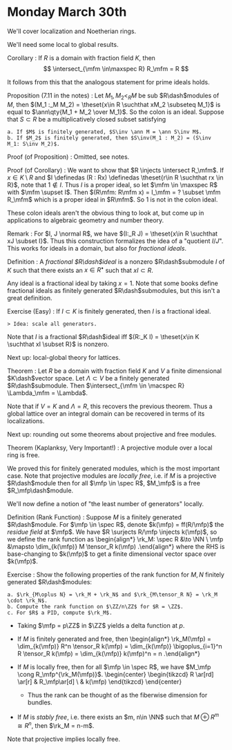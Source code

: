 # Monday March 30th

We'll cover localization and Noetherian rings.

We'll need some local to global results.

Corollary
: If $R$ is a domain with fraction field $K$, then
    $$
    \intersect_{\mfm \in\maxspec R} R_\mfm = R
    $$

It follows from this that the analogous statement for prime ideals holds.

Proposition (7.11 in the notes)
:   Let $M_1, M_2 <_R M$ be sub $R\dash$modules of $M$, then $(M_1 :_M M_2) = \theset{x\in R \suchthat xM_2 \subseteq M_1}$ is equal to $\ann\qty{M_1 + M_2 \over M_1}$.
    So the colon is an ideal.
    Suppose that $S \subset R$ be a multiplicatively closed subset satisfying

    a. If $M$ is finitely generated, $S\inv \ann M = \ann S\inv M$.
    b. If $M_2$ is finitely generated, then $S\inv(M_1 : M_2) = (S\inv M_1: S\inv M_2)$.

Proof (of Proposition)
: Omitted, see notes.

Proof (of Corollary)
:   We want to show that $R \injects \intersect R_\mfm$.
    If $x\in K \setminus R$ and $I \definedas (R : Rx) \definedas \theset{r\in R \suchthat rx \in R}$, note that $1\not\in I$.
    Thus $I$ is a proper ideal, so let $\mfm \in \maxspec R$ with $\mfm \supset I$.
    Then $(R\mfm: R\mfm x) = I_\mfm = ? \subset \mfm R_\mfm$ which is a proper ideal in $R\mfm$.
    So $1$ is not in the colon ideal.

These colon ideals aren't the obvious thing to look at, but come up in applications to algebraic geometry and number theory.

Remark
:   For $I, J \normal R$, we have $(I:_R J) = \theset{x\in R \suchthat xJ \subset I}$.
    Thus this construction formalizes the idea of a "quotient $I/J$".
    This works for ideals in a domain, but also for *fractional ideals*.

Definition
: A *fractional $R\dash$ideal* is a nonzero $R\dash$submodule $I$ of $K$ such that there exists an $x\in R^\bullet$ such that $xI \subset R$.

Any ideal is a fractional ideal by taking $x=1$.
Note that some books define fractional ideals as finitely generated $R\dash$submodules, but this isn't a great definition.


Exercise (Easy)
:   If $I \subset K$ is finitely generated, then $I$ is a fractional ideal.

    > Idea: scale all generators.

Note that $I$ is a fractional $R\dash$ideal iff $(R:_K I) = \theset{x\in K \suchthat xI \subset R}$ is nonzero.


Next up: local-global theory for lattices.

Theorem
:   Let $R$ be a domain with fraction field $K$ and $V$ a finite dimensional $K\dash$vector space.
    Let $\Lambda \subset V$ be a finitely generated $R\dash$submodule.
    Then $\intersect_{\mfm \in \macspec R} \Lambda_\mfm = \Lambda$.

Note that if $V=K$ and $\Lambda = R$, this recovers the previous theorem.
Thus a global lattice over an integral domain can be recovered in terms of its localizations.

Next up: rounding out some theorems about projective and free modules.

Theorem (Kaplanksy, Very Important!)
: A projective module over a local ring  is free.


We proved this for finitely generated modules, which is the most important case.
Note that projective modules are *locally free*, i.e. if $M$ is a projective $R\dash$module then for all $\mfp \in \spec R$, $M_\mfp$ is a free $R_\mfp\dash$module.

We'll now define a notion of "the least number of generators" locally.

Definition (Rank Function)
:   Suppose $M$ is a finitely generated $R\dash$module.
    For $\mfp \in \spec R$, denote $k(\mfp) = ff(R/\mfp)$ the *residue field* at $\mfp$.
    We have $R \surjects R/\mfp \injects k(\mfp)$, so we define the rank function as
    \begin{align*}
    \rk_M: \spec R &\to \NN \\
    \mfp &\mapsto \dim_{k(\mfp)} M \tensor_R k(\mfp)
    .\end{align*}
    where the RHS is base-changing to $k(\mfp)$ to get a finite dimensional vector space over $k(\mfp)$.

Exercise
:   Show the following properties of the rank function for $M, N$ finitely generated $R\dash$modules:

    a. $\rk_{M\oplus N} = \rk_M + \rk_N$ and $\rk_{M\tensor_R N} = \rk_M \cdot \rk_N$.
    b. Compute the rank function on $\ZZ/n\ZZ$ for $R = \ZZ$.
    c. For $R$ a PID, compute $\rk_M$.

- Taking $\mfp = p\ZZ$ in $\ZZ$ yields a delta function at $p$.
- If $M$ is finitely generated and free, then
\begin{align*}
\rk_M(\mfp) = \dim_{k(\mfp)} R^n \tensor_R k(\mfp) = \dim_{k(\mfp)} \bigoplus_{i=1}^n R \tensor_R k(\mfp) = \dim_{k(\mfp)} k(\mfp)^n = n
.\end{align*}
- If $M$ is locally free, then for all $\mfp \in \spec R$, we have $M_\mfp \cong R_\mfp^{\rk_M(\mfp)}$.
\begin{center}
\begin{tikzcd}
R \ar[rd] \ar[r] & R_\mfp\ar[d] \\
& k(\mfp)
\end{tikzcd}
\end{center}
    - Thus the rank can be thought of as the fiberwise dimension for bundles.

- If $M$ is *stably free*, i.e. there exists an $m, n\in \NN$ such that $M \oplus R^m \cong R^n$, then $\rk_M = n-m$.

Note that projective implies locally free.
